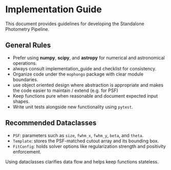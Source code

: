 # Implementation Guide

This document provides guidelines for developing the Standalone Photometry Pipeline.

## General Rules
- Prefer using **numpy**, **scipy**, and **astropy** for numerical and astronomical operations.
- always consult implementation_guide and checklist for consistency.
- Organize code under the `mophongo` package with clear module boundaries.
- use object oriented design where abstraction is appropriate and makes the code easier to maintain / extend (e.g. for PSF)
- Keep functions pure when reasonable and document expected input shapes.
- Write unit tests alongside new functionality using `pytest`.


## Recommended Dataclasses
- `PSF`: parameters such as `size`, `fwhm_x`, `fwhm_y`, `beta`, and `theta`.
- `Template`: stores the PSF-matched cutout array and its bounding box.
- `FitConfig`: holds solver options like regularization strength and positivity enforcement.

Using dataclasses clarifies data flow and helps keep functions stateless.


